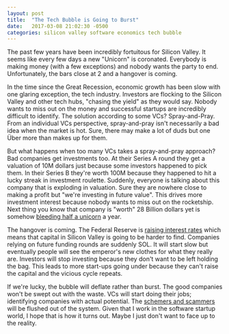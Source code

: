 ```yaml
---
layout: post
title:  "The Tech Bubble is Going to Burst"
date:   2017-03-08 21:02:30 -0500
categories: silicon valley software economics tech bubble
---
```


  The past few years have been incredibly fortuitous for Silicon Valley.
It seems like every few days a new "Unicorn" is coronated.  Everybody
is making money (with a few exceptions) and nobody wants
the party to end.  Unfortunately, the bars close at 2 and a hangover
is coming.

  In the time since the Great Recession, economic growth has been slow
with one glaring exception, the tech industry.  Investors are flocking to
the Silicon Valley and other tech hubs, "chasing the yield" as they would say.  Nobody
wants to miss out on the money and successful startups are incredibly
difficult to identify. The solution according to some VCs? Spray-and-Pray. 
From an individual VCs
perspective, spray-and-pray isn't necessarily a bad idea when the market is
hot.  Sure, there may make a lot of duds but one Über more than
makes up for them.

  But what happens when too many VCs takes a spray-and-pray approach?  Bad
companies get investments too.  At their Series A round they 
get a valuation of 10M dollars just because some investors happened to
pick them.  In their Series B they're worth 100M because they happened
to hit a lucky streak in investment roulette.  Suddenly, everyone is talking
about this company that is exploding in valuation.  Sure they are nowhere
close to making a profit but "we're investing in future value".  This
drives more investment interest because nobody wants to miss out on
the rocketship.  Next thing you know that company is "worth" 28 Billion dollars 
yet is somehow [bleeding half a unicorn] a year.

  The hangover is coming.  The Federal Reserve is [raising interest
rates] which means that capital in Silicon Valley is
going to be harder to find.  Companies relying on
future funding rounds are suddenly SOL.  It will start slow but eventually
people will see the emperor's new clothes for what they really are.
Investors will stop investing because they don't want to be left holding
the bag.  This leads to more start-ups going under because they can't raise 
the capital and the vicious cycle repeats.

  If we're lucky, the bubble will deflate rather than burst.  The good 
companies won't be swept out with the waste.  VCs will start doing their
jobs; identifying companies with actual potential.  The [schemers and scammers]
will be flushed out of the system.  Given that I work in the software startup world,
I hope that is how it turns out.  Maybe I just don't want to face up to the
reality.

[bleeding half a unicorn]: https://www.forbes.com/sites/robertberger/2017/03/07/snapchat-ipo-dont-confuse-popular-with-profitable/#25b937422b73
[raising interest rates]: http://www.cnbc.com/2017/03/08/its-almost-official-the-fed-is-raising-rates-next-week.html
[schemers and scammers]: https://www.nytimes.com/2015/04/30/technology/a-founder-of-secret-the-anonymous-social-app-shuts-it-down-as-use-declines.html?_r=0
